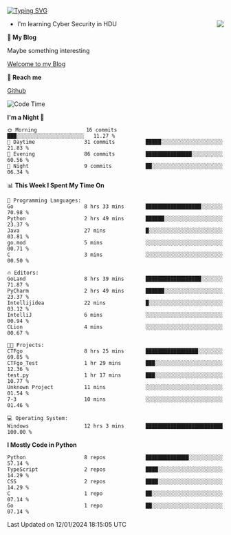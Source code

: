 [![Typing SVG](https://readme-typing-svg.herokuapp.com?font=Fira+Code&pause=1000&random=false&width=450&height=60&lines=Hello+%F0%9F%91%8B%F0%9F%8F%BB;I'm+JBNRZ)](https://git.io/typing-svg)

<a href="#">
  <img align="right" src="https://github-readme-stats.vercel.app/api?username=JBNRZ&show_icons=true&bg_color=15,f2f7fd,E0EAFC" />
</a>

- I'm learning Cyber Security in HDU

 **🌱 My Blog**

Maybe something interesting

[Welcome to my Blog](https://jbnrz.com.cn/)

 **💬 Reach me** 

[Github](https://github.com/JBNRZ)


<!--START_SECTION:waka-->
![Code Time](http://img.shields.io/badge/Code%20Time-263%20hrs%2025%20mins-blue)

**I'm a Night 🦉** 

```text
🌞 Morning                16 commits          ███░░░░░░░░░░░░░░░░░░░░░░   11.27 % 
🌆 Daytime                31 commits          █████░░░░░░░░░░░░░░░░░░░░   21.83 % 
🌃 Evening                86 commits          ███████████████░░░░░░░░░░   60.56 % 
🌙 Night                  9 commits           ██░░░░░░░░░░░░░░░░░░░░░░░   06.34 % 
```


📊 **This Week I Spent My Time On** 

```text
💬 Programming Languages: 
Go                       8 hrs 33 mins       ██████████████████░░░░░░░   70.98 % 
Python                   2 hrs 49 mins       ██████░░░░░░░░░░░░░░░░░░░   23.37 % 
Java                     27 mins             █░░░░░░░░░░░░░░░░░░░░░░░░   03.81 % 
go.mod                   5 mins              ░░░░░░░░░░░░░░░░░░░░░░░░░   00.71 % 
C                        3 mins              ░░░░░░░░░░░░░░░░░░░░░░░░░   00.50 % 

🔥 Editors: 
GoLand                   8 hrs 39 mins       ██████████████████░░░░░░░   71.87 % 
PyCharm                  2 hrs 49 mins       ██████░░░░░░░░░░░░░░░░░░░   23.37 % 
Intellijidea             22 mins             █░░░░░░░░░░░░░░░░░░░░░░░░   03.12 % 
IntelliJ                 6 mins              ░░░░░░░░░░░░░░░░░░░░░░░░░   00.94 % 
CLion                    4 mins              ░░░░░░░░░░░░░░░░░░░░░░░░░   00.67 % 

🐱‍💻 Projects: 
CTFgo                    8 hrs 25 mins       █████████████████░░░░░░░░   69.85 % 
CTFgo_Test               1 hr 29 mins        ███░░░░░░░░░░░░░░░░░░░░░░   12.36 % 
test.py                  1 hr 17 mins        ███░░░░░░░░░░░░░░░░░░░░░░   10.77 % 
Unknown Project          11 mins             ░░░░░░░░░░░░░░░░░░░░░░░░░   01.54 % 
7-3                      10 mins             ░░░░░░░░░░░░░░░░░░░░░░░░░   01.46 % 

💻 Operating System: 
Windows                  12 hrs 3 mins       █████████████████████████   100.00 % 
```

**I Mostly Code in Python** 

```text
Python                   8 repos             ██████████████░░░░░░░░░░░   57.14 % 
TypeScript               2 repos             ████░░░░░░░░░░░░░░░░░░░░░   14.29 % 
CSS                      2 repos             ████░░░░░░░░░░░░░░░░░░░░░   14.29 % 
C                        1 repo              ██░░░░░░░░░░░░░░░░░░░░░░░   07.14 % 
Go                       1 repo              ██░░░░░░░░░░░░░░░░░░░░░░░   07.14 % 
```




 Last Updated on 12/01/2024 18:15:05 UTC
<!--END_SECTION:waka-->
